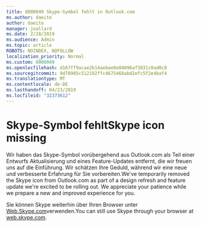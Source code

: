 ```yaml
---
title: 8000049 Skype-Symbol fehlt in Outlook.com
ms.author: daeite
author: daeite
manager: joallard
ms.date: 2/28/2019
ms.audience: Admin
ms.topic: article
ROBOTS: NOINDEX, NOFOLLOW
localization_priority: Normal
ms.custom: 8000049
ms.openlocfilehash: d167ff9acae2b14aebae8e84096af3831c0ad0c8
ms.sourcegitcommit: 9d78905c512192ffc4675468abd2efc5f2e4baf4
ms.translationtype: MT
ms.contentlocale: de-DE
ms.lasthandoff: 04/23/2019
ms.locfileid: "32373612"
---
```

# <a name="skype-icon-missing"></a><span data-ttu-id="152b4-102">Skype-Symbol fehlt</span><span class="sxs-lookup"><span data-stu-id="152b4-102">Skype icon missing</span></span>

<span data-ttu-id="152b4-103">Wir haben das Skype-Symbol vorübergehend aus Outlook.com als Teil einer Entwurfs Aktualisierung und eines Feature-Updates entfernt, die wir freuen uns auf die Einführung. Wir schätzen Ihre Geduld, während wir eine neue und verbesserte Erfahrung für Sie vorbereiten.</span><span class="sxs-lookup"><span data-stu-id="152b4-103">We've temporarily removed the Skype icon from Outlook.com as part of a design refresh and feature update we're excited to be rolling out. We appreciate your patience while we prepare a new and improved experience for you.</span></span>

<span data-ttu-id="152b4-104">Sie können Skype weiterhin über Ihren Browser unter [Web.Skype.com](https://web.skype.com)verwenden.</span><span class="sxs-lookup"><span data-stu-id="152b4-104">You can still use Skype through your browser at [web.skype.com](https://web.skype.com).</span></span>